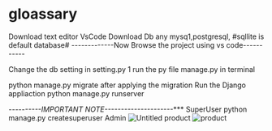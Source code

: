 # gloassary
Download  text editor  VsCode
Download Db any mysq1,postgresql,
#sqllite is default database#
-------------Now Browse the project using vs code-----------

Change the db setting in setting.py
1 run the  py file manage.py
  in terminal
  
  python manage.py migrate
  after applying the migration
  Run the Django appliaction
  python manage.py runserver
  
  *----------IMPORTANT  NOTE---------------------****
  SuperUser
  python manage.py createsuperuser
  Admin
![Untitled](https://user-images.githubusercontent.com/41908790/95021338-410f2400-0625-11eb-8b49-10294ea1b597.png)
product
![product](https://user-images.githubusercontent.com/41908790/95021810-28543d80-0628-11eb-9099-af1aec3cb760.png)



